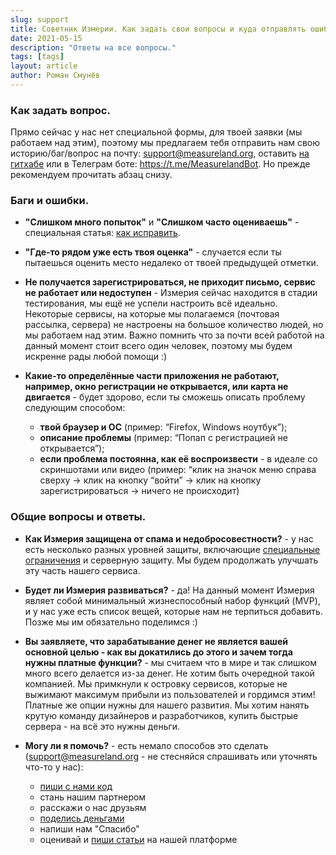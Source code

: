 ```yaml
---
slug: support
title: Советник Измерии. Как задать свои вопросы и куда отправлять ошибки и баги?
date: 2021-05-15
description: "Ответы на все вопросы."
tags: [tags]
layout: article
author: Роман Смунёв
---
```


### Как задать вопрос.

Прямо сейчас у нас нет специальной формы, для твоей заявки (мы работаем над этим), поэтому мы предлагаем тебя отправить нам свою историю/баг/вопрос на почту: <a href="mailto:support@measureland.org" class="article__link">support@measureland.org</a>, оставить <a href="https://github.com/RomanistHere/Measureland" class="article__link" target="_blank" rel="noopener">на гитхабе</a> или в Телеграм боте: <a href="https://t.me/MeasurelandBot" target="_blank" rel="noopener" class="article__link">https://t.me/MeasurelandBot</a>. Но прежде рекомендуем прочитать абзац снизу.

### Баги и ошибки.

- **"Слишком много попыток"** и **"Слишком часто оцениваешь"** - специальная статья: <a href="../how-to-become-citizen/" class="article__link">как исправить</a>.
- **"Где-то рядом уже есть твоя оценка"** - случается если ты пытаешься оценить место недалеко от твоей предыдущей отметки.
- **Не получается зарегистрироваться, не приходит письмо, сервис не работает или недоступен** - Измерия сейчас находится в стадии тестирования, мы ещё не успели настроить всё идеально. Некоторые сервисы, на которые мы полагаемся (почтовая рассылка, сервера) не настроены на большое количество людей, но мы работаем над этим. Важно помнить что за почти всей работой на данный момент стоит всего один человек, поэтому мы будем искренне рады любой помощи :)
- **Какие-то определённые части приложения не работают, например, окно регистрации не открывается, или карта не двигается** - будет здорово, если ты сможешь описать проблему следующим способом:

    - **твой браузер и ОС** (пример: “Firefox, Windows ноутбук”);
    - **описание проблемы** (пример: “Попап с регистрацией не открывается”);
    - **если проблема постоянна, как её воспроизвести** - в идеале со скриншотами или видео (пример: “клик на значок меню справа сверху → клик на кнопку “войти” → клик на кнопку зарегистрироваться → ничего не происходит)

### Общие вопросы и ответы.

- **Как Измерия защищена от спама и недобросовестности?** - у нас есть несколько разных уровней защиты, включающие <a href="../how-to-become-citizen/" class="article__link">специальные ограничения</a> и серверную защиту. Мы будем продолжать улучшать эту часть нашего сервиса.
- **Будет ли Измерия развиваться?** - да! На данный момент Измерия являет собой минимальный жизнеспособный набор функций (MVP), и у нас уже есть список вещей, которые нам не терпиться добавить. Позже мы им обязательно поделимся :)
- **Вы заявляете, что зарабатывание денег не является вашей основной целью - как вы докатились до этого и зачем тогда нужны платные функции?** - мы считаем что в мире и так слишком много всего делается из-за денег. Не хотим быть очередной такой компанией. Мы примкнули к островку сервисов, которые не выжимают максимум прибыли из пользователей и гордимся этим! Платные же опции нужны для нашего развития. Мы хотим нанять крутую команду дизайнеров и разработчиков, купить быстрые сервера - на всё это нужны деньги.
- **Могу ли я помочь?** - есть немало способов это сделать (<a href="mailto:support@measureland.org" class="article__link">support@measureland.org</a> - не стесняйся спрашивать или уточнять что-то у нас):

    - <a href="https://github.com/RomanistHere/Measureland" class="article__link" target="_blank" rel="noopener">пиши с нами код</a>
    - стань нашим партнером
    - расскажи о нас друзьям
    - <a href="https://www.donationalerts.com/r/romanisthere" class="article__link" target="_blank" rel="noopener">поделись деньгами</a>
    - напиши нам "Спасибо"
    - оценивай и <a href="../write-a-guide/" class="article__link">пиши статьи</a> на нашей платформе
